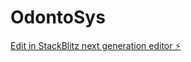 # OdontoSys

[Edit in StackBlitz next generation editor ⚡️](https://stackblitz.com/~/github.com/BrunoHF04/OdontoSys)